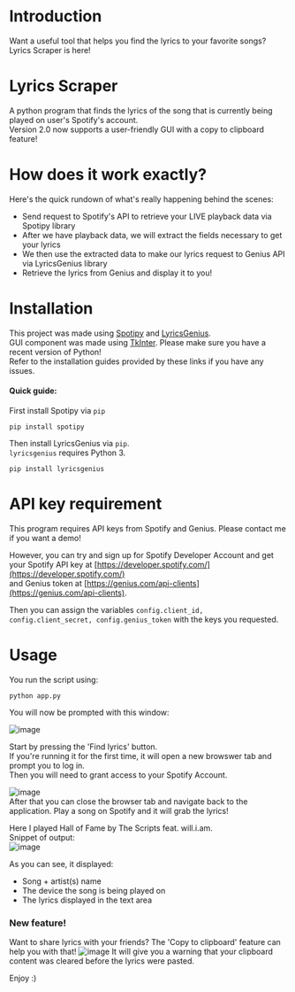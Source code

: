 # Introduction
Want a useful tool that helps you find the lyrics to your favorite songs? Lyrics Scraper is here!

# Lyrics Scraper 
A python program that finds the lyrics of the song that is currently being played on user's Spotify's account.  
Version 2.0 now supports a user-friendly GUI with a copy to clipboard feature!

# How does it work exactly?
Here's the quick rundown of what's really happening behind the scenes:
- Send request to Spotify's API to retrieve your LIVE playback data via Spotipy library
- After we have playback data, we will extract the fields necessary to get your lyrics
- We then use the extracted data to make our lyrics request to Genius API via LyricsGenius library
- Retrieve the lyrics from Genius and display it to you!

# Installation
This project was made using [Spotipy](https://github.com/plamere/spotipy) and [LyricsGenius](https://github.com/johnwmillr/LyricsGenius).  
GUI component was made using [TkInter](https://docs.python.org/3/library/tkinter.html). Please make sure you have a recent version of Python!  
Refer to the installation guides provided by these links if you have any issues.  

#### Quick guide:
First install Spotipy via `pip`
```
pip install spotipy
```

Then install LyricsGenius via `pip`.  
`lyricsgenius` requires Python 3.
```
pip install lyricsgenius
```

# API key requirement
This program requires API keys from Spotify and Genius. Please contact me if you want a demo!  

However, you can try and sign up for Spotify Developer Account and get your Spotify API key at [https://developer.spotify.com/](https://developer.spotify.com/)   
and Genius token at [https://genius.com/api-clients](https://genius.com/api-clients).  

Then you can assign the variables `config.client_id, config.client_secret, config.genius_token` with the keys you requested.  

# Usage
You run the script using:
```
python app.py
```  

You will now be prompted with this window:  

![image](https://user-images.githubusercontent.com/29266892/111088036-87817c80-84fb-11eb-81b5-1109b12808a9.png)

Start by pressing the 'Find lyrics' button.  
If you're running it for the first time, it will open a new browswer tab and prompt you to log in.  
Then you will need to grant access to your Spotify Account.   

![image](https://user-images.githubusercontent.com/29266892/103489349-f64aa700-4de1-11eb-974b-fde64e3e782f.png)  
After that you can close the browser tab and navigate back to the application. 
Play a song on Spotify and it will grab the lyrics!  

Here I played Hall of Fame by The Scripts feat. will.i.am.  
Snippet of output:  
![image](https://user-images.githubusercontent.com/29266892/111088059-a54ee180-84fb-11eb-9d92-3a7b24050e1c.png)

As you can see, it displayed:  
- Song + artist(s) name
- The device the song is being played on
- The lyrics displayed in the text area


### New feature!
Want to share lyrics with your friends? The 'Copy to clipboard' feature can help you with that!
![image](https://user-images.githubusercontent.com/29266892/111088113-f52da880-84fb-11eb-8e63-545d8542e004.png)
It will give you a warning that your clipboard content was cleared before the lyrics were pasted.

Enjoy :)
